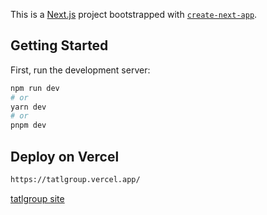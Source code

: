 This is a [Next.js](https://nextjs.org/) project bootstrapped with [`create-next-app`](https://github.com/vercel/next.js/tree/canary/packages/create-next-app).

## Getting Started

First, run the development server:

```bash
npm run dev
# or
yarn dev
# or
pnpm dev
```

## Deploy on Vercel

```bash
https://tatlgroup.vercel.app/
```

[tatlgroup site](https://tatlgroup.vercel.app/)
